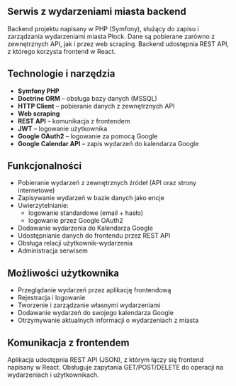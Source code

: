 ## Serwis z wydarzeniami miasta backend
Backend projektu napisany w PHP (Symfony), służący do zapisu i zarządzania wydarzeniami miasta Płock. Dane są pobierane zarówno z zewnętrznych API, jak i przez web scraping. Backend udostępnia REST API, z którego korzysta frontend w React.

## Technologie i narzędzia
- **Symfony PHP**
- **Doctrine ORM** – obsługa bazy danych (MSSQL)
- **HTTP Client** – pobieranie danych z zewnętrznych API
- **Web scraping**
- **REST API** – komunikacja z frontendem
- **JWT** – logowanie użytkownika
- **Google OAuth2** – logowanie za pomocą Google
- **Google Calendar API** – zapis wydarzeń do kalendarza Google

## Funkcjonalności
- Pobieranie wydarzeń z zewnętrznych źródeł (API oraz strony internetowe)
- Zapisywanie wydarzeń w bazie danych jako encje
- Uwierzytelnianie:
  - logowanie standardowe (email + hasło)
  - logowanie przez Google OAuth2
- Dodawanie wydarzenia do Kalendarza Google
- Udostępnianie danych do frontendu przez REST API
- Obsługa relacji użytkownik-wydarzenia
- Administracja serwisem

## Możliwości użytkownika
- Przeglądanie wydarzeń przez aplikację frontendową
- Rejestracja i logowanie
- Tworzenie i zarządzanie własnymi wydarzeniami
- Dodawanie wydarzeń do swojego kalendarza Google
- Otrzymywanie aktualnych informacji o wydarzeniach z miasta

## Komunikacja z frontendem
Aplikacja udostępnia REST API (JSON), z którym łączy się frontend napisany w React. Obsługuje zapytania GET/POST/DELETE do operacji na wydarzeniach i użytkownikach.
